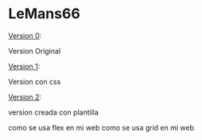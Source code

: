 ﻿# LeMans66

[Version 0](../TarefaAA2.9.Avanzado/Version%200/html.html):

Version Original

[Version 1](../TarefaAA2.9.Avanzado/Version%201/html.html):

Version con css 

[Version 2](../TarefaAA2.9.Avanzado/Version%202/index.html):

version creada con plantilla

como se usa flex en mi web
como se usa grid en mi web

